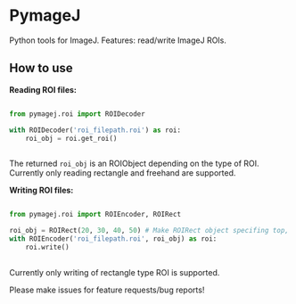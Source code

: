 # PymageJ
Python tools for ImageJ. 
Features: read/write ImageJ ROIs.

## How to use

**Reading ROI files:**

```python

from pymagej.roi import ROIDecoder

with ROIDecoder('roi_filepath.roi') as roi:
    roi_obj = roi.get_roi()
  
```

The returned ```roi_obj``` is an ROIObject depending on the type of ROI. Currently only reading rectangle and freehand are supported.

**Writing ROI files:**

```python

from pymagej.roi import ROIEncoder, ROIRect

roi_obj = ROIRect(20, 30, 40, 50) # Make ROIRect object specifing top, left, bottom, right
with ROIEncoder('roi_filepath.roi', roi_obj) as roi:
    roi.write()
  
```

Currently only writing of rectangle type ROI is supported.

Please make issues for feature requests/bug reports!
